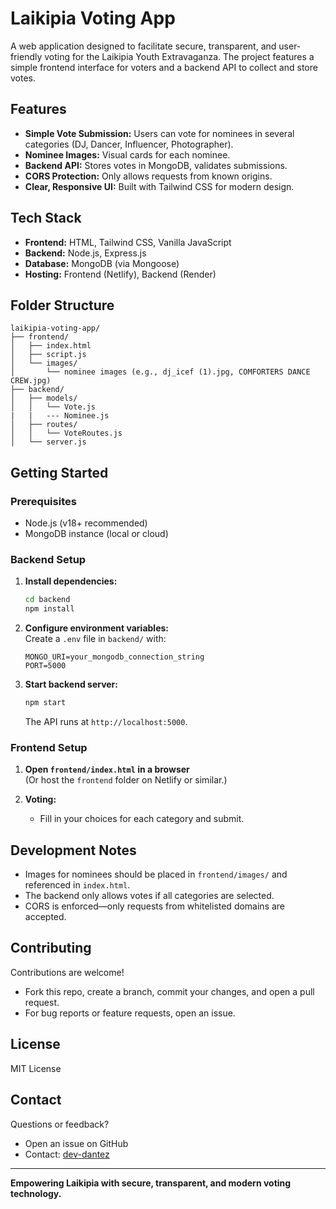 # Laikipia Voting App

A web application designed to facilitate secure, transparent, and user-friendly voting for the Laikipia Youth Extravaganza. The project features a simple frontend interface for voters and a backend API to collect and store votes.

## Features

- **Simple Vote Submission:** Users can vote for nominees in several categories (DJ, Dancer, Influencer, Photographer).
- **Nominee Images:** Visual cards for each nominee.
- **Backend API:** Stores votes in MongoDB, validates submissions.
- **CORS Protection:** Only allows requests from known origins.
- **Clear, Responsive UI:** Built with Tailwind CSS for modern design.

## Tech Stack

- **Frontend:** HTML, Tailwind CSS, Vanilla JavaScript
- **Backend:** Node.js, Express.js
- **Database:** MongoDB (via Mongoose)
- **Hosting:** Frontend (Netlify), Backend (Render)

## Folder Structure

```
laikipia-voting-app/
├── frontend/
│   ├── index.html
│   ├── script.js
│   └── images/
│       └── nominee images (e.g., dj_icef (1).jpg, COMFORTERS DANCE CREW.jpg)
├── backend/
│   ├── models/
│   │   └── Vote.js
|   |   --- Nominee.js
│   ├── routes/
│   │   └── VoteRoutes.js
│   └── server.js
```

## Getting Started

### Prerequisites

- Node.js (v18+ recommended)
- MongoDB instance (local or cloud)

### Backend Setup

1. **Install dependencies:**  
   ```bash
   cd backend
   npm install
   ```

2. **Configure environment variables:**  
   Create a `.env` file in `backend/` with:
   ```
   MONGO_URI=your_mongodb_connection_string
   PORT=5000
   ```

3. **Start backend server:**  
   ```bash
   npm start
   ```
   The API runs at `http://localhost:5000`.

### Frontend Setup

1. **Open `frontend/index.html` in a browser**  
   (Or host the `frontend` folder on Netlify or similar.)

2. **Voting:**  
   - Fill in your choices for each category and submit.

## Development Notes

- Images for nominees should be placed in `frontend/images/` and referenced in `index.html`.
- The backend only allows votes if all categories are selected.
- CORS is enforced—only requests from whitelisted domains are accepted.

## Contributing

Contributions are welcome!  
- Fork this repo, create a branch, commit your changes, and open a pull request.
- For bug reports or feature requests, open an issue.

## License

MIT License

## Contact

Questions or feedback?  
- Open an issue on GitHub
- Contact: [dev-dantez](mailto:danielwanjiru837@gmail.com)

---

**Empowering Laikipia with secure, transparent, and modern voting technology.**
